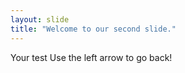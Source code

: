 ```yaml
---
layout: slide
title: "Welcome to our second slide."
---
```

Your test
Use the left arrow to go back!
